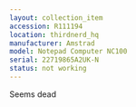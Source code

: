 ```yaml
---
layout: collection_item
accession: R111194
location: thirdnerd_hq
manufacturer: Amstrad
model: Notepad Computer NC100
serial: 22719865A2UK-N
status: not working
---
```


Seems dead

